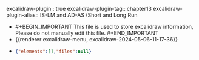 excalidraw-plugin:: true
excalidraw-plugin-tag:: chapter13
excalidraw-plugin-alias:: IS-LM and AD-AS (Short and Long Run

- #+BEGIN_IMPORTANT
  This file is used to store excalidraw information, Please do not manually edit this file.
  #+END_IMPORTANT
- {{renderer excalidraw-menu, excalidraw-2024-05-06-11-17-36}}
- ```json
  {"elements":[],"files":null}
  ```